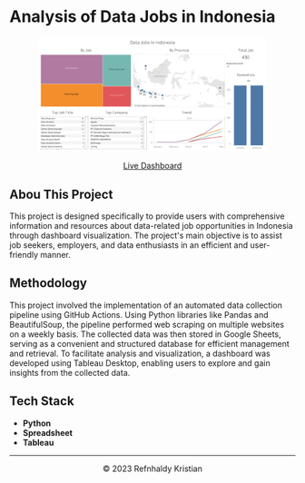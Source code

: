# Analysis of Data Jobs in Indonesia

<p align="center">
<img src="dashboard.png" width=80% height=80%>

<p align="center">
<a href="https://public.tableau.com/app/profile/refnhaldy.kristian/viz/JobsDashboard_16828593362980/DataJobsInIndonesia" target="_blank">Live Dashboard</a>

## Abou This Project
This project is designed specifically to provide users with comprehensive information and resources about data-related job opportunities in Indonesia through dashboard visualization. The project's main objective is to assist job seekers, employers, and data enthusiasts in an efficient and user-friendly manner.

## Methodology
This project involved the implementation of an automated data collection pipeline using GitHub Actions. Using Python libraries like Pandas and BeautifulSoup, the pipeline performed web scraping on multiple websites on a weekly basis. The collected data was then stored in Google Sheets, serving as a convenient and structured database for efficient management and retrieval. To facilitate analysis and visualization, a dashboard was developed using Tableau Desktop, enabling users to explore and gain insights from the collected data.

## Tech Stack
- **Python**
- **Spreadsheet**
- **Tableau**
___
<p align="center">&copy; 2023 Refnhaldy Kristian</p>

